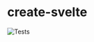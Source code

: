 # create-svelte

![Tests](https://github.com/calebgasser/svelte-ghblog/actions/workflows/test.yaml/badge.svg)
